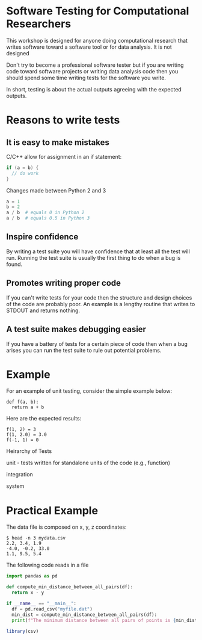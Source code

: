 # Software Testing for Computational Researchers

This workshop is designed for anyone doing computational research that writes software toward a software tool or for data analysis. It is not designed

Don't try to become a professional software tester but if you are writing code toward software projects or writing data analysis code then you should spend some time writing tests for the software you write.

In short, testing is about the actual outputs agreeing with the expected outputs.

# Reasons to write tests

## It is easy to make mistakes

C/C++ allow for assignment in an if statement:

```c++
if (a = b) {
  // do work
}
```

Changes made between Python 2 and 3

```python
a = 1
b = 2
a / b  # equals 0 in Python 2
a / b  # equals 0.5 in Python 3
```

## Inspire confidence

By writing a test suite you will have confidence that at least all the test will run. Running the test suite is usually the first thing to do when a bug is found.

## Promotes writing proper code

If you can't write tests for your code then the structure and design choices of the code are probably poor. An example is a lengthy routine that writes to STDOUT and returns nothing.

## A test suite makes debugging easier

If you have a battery of tests for a certain piece of code then when a bug arises you can run the test suite to rule out potential problems.

# Example

For an example of unit testing, consider the simple example below:

```
def f(a, b):
  return a + b
```

Here are the expected results:

```
f(1, 2) = 3
f(1, 2.0) = 3.0
f(-1, 1) = 0
```

Heirarchy of Tests

unit - tests written for standalone units of the code (e.g., function)

integration

system

# Practical Example

The data file is composed on x, y, z coordinates:

```
$ head -n 3 mydata.csv
2.2, 3.4, 1.9
-4.0, -0.2, 33.0
1.1, 9.5, 5.4
```

The following code reads in a file 

```python
import pandas as pd

def compute_min_distance_between_all_pairs(df):
  return x - y

if __name__ == "__main__":
  df = pd.read_csv("myfile.dat")
  min_dist = compute_min_distance_between_all_pairs(df):
  print(f"The minimum distance between all pairs of points is {min_dist}")
```

```R
library(csv)
```
